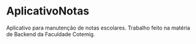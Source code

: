 # AplicativoNotas
Aplicativo para manutenção de notas escolares. Trabalho feito na matéria de Backend da 
Faculdade Cotemig.
